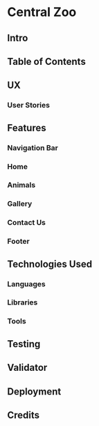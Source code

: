 # Central Zoo

## Intro

## Table of Contents

## UX

### User Stories

## Features

### Navigation Bar

### Home

### Animals

### Gallery

### Contact Us

### Footer

## Technologies Used

### Languages

### Libraries

### Tools

## Testing

## Validator

## Deployment

## Credits
